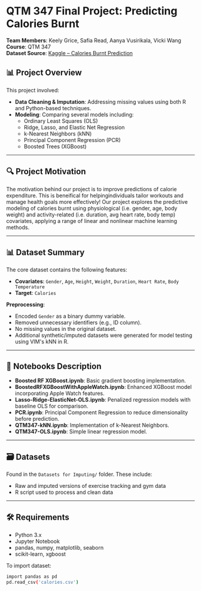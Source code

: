 
# QTM 347 Final Project: Predicting Calories Burnt

**Team Members**: Keely Grice, Safia Read, Aanya Vusirikala, Vicki Wang  
**Course**: QTM 347  
**Dataset Source**: [Kaggle – Calories Burnt Prediction](https://www.kaggle.com/datasets/ruchikakumbhar/calories-burnt-prediction)



## 📊 Project Overview

This project involved:
- **Data Cleaning & Imputation**: Addressing missing values using both R and Python-based techniques.
- **Modeling**: Comparing several models including:
  - Ordinary Least Squares (OLS)
  - Ridge, Lasso, and Elastic Net Regression
  - k-Nearest Neighbors (kNN)
  - Principal Component Regression (PCR)
  - Boosted Trees (XGBoost)

---


## 🔍 Project Motivation

The motivation behind our project is to improve predictions of calorie expenditure. This is beneifical for helpingindividuals tailor workouts and manage health goals more effectively! Our project explores the predictive modeling of calories burnt using physiological (i.e. gender, age, body weight) and activity-related (i.e. duration, avg heart rate, body temp) covariates, applying a range of linear and nonlinear machine learning methods.

---

## 📊 Dataset Summary

The core dataset contains the following features:
- **Covariates**: `Gender`, `Age`, `Height`, `Weight`, `Duration`, `Heart Rate`, `Body Temperature`
- **Target**: `Calories`

**Preprocessing**:
- Encoded `Gender` as a binary dummy variable.
- Removed unnecessary identifiers (e.g., ID column).
- No missing values in the original dataset.
- Additional synthetic/imputed datasets were generated for model testing using VIM's kNN in R.

---

## 📂 Notebooks Description

- **Boosted RF XGBoost.ipynb**: Basic gradient boosting implementation.
- **BoostedRFXGBoostWithAppleWatch.ipynb**: Enhanced XGBoost model incorporating Apple Watch features.
- **Lasso-Ridge-ElasticNet-OLS.ipynb**: Penalized regression models with baseline OLS for comparison.
- **PCR.ipynb**: Principal Component Regression to reduce dimensionality before prediction.
- **QTM347-kNN.ipynb**: Implementation of k-Nearest Neighbors.
- **QTM347-OLS.ipynb**: Simple linear regression model.

---

## 🗃️ Datasets

Found in the `Datasets for Imputing/` folder. These include:
- Raw and imputed versions of exercise tracking and gym data
- R script used to process and clean data

---

## 🛠️ Requirements

- Python 3.x
- Jupyter Notebook
- pandas, numpy, matplotlib, seaborn
- scikit-learn, xgboost

To import dataset:
```bash
import pandas as pd
pd.read_csv('calories.csv')
